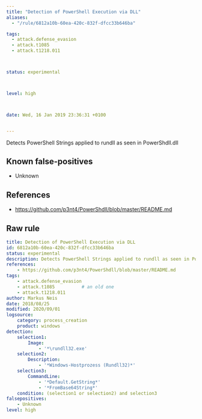 ```yaml
---
title: "Detection of PowerShell Execution via DLL"
aliases:
  - "/rule/6812a10b-60ea-420c-832f-dfcc33b646ba"

tags:
  - attack.defense_evasion
  - attack.t1085
  - attack.t1218.011



status: experimental



level: high



date: Wed, 16 Jan 2019 23:36:31 +0100


---
```


Detects PowerShell Strings applied to rundll as seen in PowerShdll.dll

<!--more-->


## Known false-positives

* Unknown



## References

* https://github.com/p3nt4/PowerShdll/blob/master/README.md


## Raw rule
```yaml
title: Detection of PowerShell Execution via DLL
id: 6812a10b-60ea-420c-832f-dfcc33b646ba
status: experimental
description: Detects PowerShell Strings applied to rundll as seen in PowerShdll.dll
references:
    - https://github.com/p3nt4/PowerShdll/blob/master/README.md
tags:
    - attack.defense_evasion
    - attack.t1085          # an old one
    - attack.t1218.011
author: Markus Neis
date: 2018/08/25
modified: 2020/09/01
logsource:
    category: process_creation
    product: windows
detection:
    selection1:
        Image:
            - '*\rundll32.exe'
    selection2:
        Description:
            - '*Windows-Hostprozess (Rundll32)*'
    selection3:
        CommandLine:
            - '*Default.GetString*'
            - '*FromBase64String*'
    condition: (selection1 or selection2) and selection3
falsepositives:
    - Unknown
level: high

```
